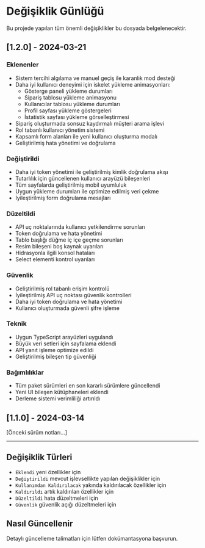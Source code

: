 # Değişiklik Günlüğü

Bu projede yapılan tüm önemli değişiklikler bu dosyada belgelenecektir.

## [1.2.0] - 2024-03-21

### Eklenenler

- Sistem tercihi algılama ve manuel geçiş ile karanlık mod desteği
- Daha iyi kullanıcı deneyimi için iskelet yükleme animasyonları:
  - Gösterge paneli yükleme durumları
  - Sipariş tablosu yükleme animasyonu
  - Kullanıcılar tablosu yükleme durumları
  - Profil sayfası yükleme göstergeleri
  - İstatistik sayfası yükleme görselleştirmesi
- Sipariş oluşturmada sonsuz kaydırmalı müşteri arama işlevi
- Rol tabanlı kullanıcı yönetim sistemi
- Kapsamlı form alanları ile yeni kullanıcı oluşturma modalı
- Geliştirilmiş hata yönetimi ve doğrulama

### Değiştirildi

- Daha iyi token yönetimi ile geliştirilmiş kimlik doğrulama akışı
- Tutarlılık için güncellenen kullanıcı arayüzü bileşenleri
- Tüm sayfalarda geliştirilmiş mobil uyumluluk
- Uygun yükleme durumları ile optimize edilmiş veri çekme
- İyileştirilmiş form doğrulama mesajları

### Düzeltildi

- API uç noktalarında kullanıcı yetkilendirme sorunları
- Token doğrulama ve hata yönetimi
- Tablo başlığı düğme iç içe geçme sorunları
- Resim bileşeni boş kaynak uyarıları
- Hidrasyonla ilgili konsol hataları
- Select elementi kontrol uyarıları

### Güvenlik

- Geliştirilmiş rol tabanlı erişim kontrolü
- İyileştirilmiş API uç noktası güvenlik kontrolleri
- Daha iyi token doğrulama ve hata yönetimi
- Kullanıcı oluşturmada güvenli şifre işleme

### Teknik

- Uygun TypeScript arayüzleri uygulandı
- Büyük veri setleri için sayfalama eklendi
- API yanıt işleme optimize edildi
- Geliştirilmiş bileşen tip güvenliği

### Bağımlılıklar

- Tüm paket sürümleri en son kararlı sürümlere güncellendi
- Yeni UI bileşen kütüphaneleri eklendi
- Derleme sistemi verimliliği artırıldı

## [1.1.0] - 2024-03-14

[Önceki sürüm notları...]

---

## Değişiklik Türleri

- `Eklendi` yeni özellikler için
- `Değiştirildi` mevcut işlevsellikte yapılan değişiklikler için
- `Kullanımdan Kaldırılacak` yakında kaldırılacak özellikler için
- `Kaldırıldı` artık kaldırılan özellikler için
- `Düzeltildi` hata düzeltmeleri için
- `Güvenlik` güvenlik açığı düzeltmeleri için

## Nasıl Güncellenir

Detaylı güncelleme talimatları için lütfen dokümantasyona başvurun.

